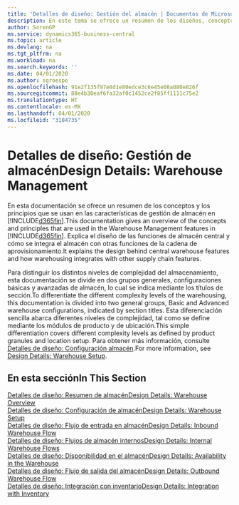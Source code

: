 ```yaml
---
title: 'Detalles de diseño: Gestión del almacén | Documentos de Microsoft'
description: En este tema se ofrece un resumen de los diseños, conceptos y principios que están detrás de las características de gestión de almacén en Business Central.
author: SorenGP
ms.service: dynamics365-business-central
ms.topic: article
ms.devlang: na
ms.tgt_pltfrm: na
ms.workload: na
ms.search.keywords: ''
ms.date: 04/01/2020
ms.author: sgroespe
ms.openlocfilehash: 91e2f135f97e8d1e80edce3c6e45e08a080e826f
ms.sourcegitcommit: 88e4b30eaf6fa32af0c1452ce2f85ff1111c75e2
ms.translationtype: HT
ms.contentlocale: es-MX
ms.lasthandoff: 04/01/2020
ms.locfileid: "3184735"
---
```

# <a name="design-details-warehouse-management"></a><span data-ttu-id="00197-103">Detalles de diseño: Gestión de almacén</span><span class="sxs-lookup"><span data-stu-id="00197-103">Design Details: Warehouse Management</span></span>
<span data-ttu-id="00197-104">En esta documentación se ofrece un resumen de los conceptos y los principios que se usan en las características de gestión de almacén en [!INCLUDE[d365fin](includes/d365fin_md.md)].</span><span class="sxs-lookup"><span data-stu-id="00197-104">This documentation gives an overview of the concepts and principles that are used in the Warehouse Management features in [!INCLUDE[d365fin](includes/d365fin_md.md)].</span></span> <span data-ttu-id="00197-105">Explica el diseño de las funciones de almacén central y cómo se integra el almacén con otras funciones de la cadena de aprovisionamiento.</span><span class="sxs-lookup"><span data-stu-id="00197-105">It explains the design behind central warehouse features and how warehousing integrates with other supply chain features.</span></span>  

<span data-ttu-id="00197-106">Para distinguir los distintos niveles de complejidad del almacenamiento, esta documentación se divide en dos grupos generales, configuraciones básicas y avanzadas de almacén, lo cual se indica mediante los títulos de sección.</span><span class="sxs-lookup"><span data-stu-id="00197-106">To differentiate the different complexity levels of the warehousing, this documentation is divided into two general groups, Basic and Advanced warehouse configurations, indicated by section titles.</span></span> <span data-ttu-id="00197-107">Esta diferenciación sencilla abarca diferentes niveles de complejidad, tal como se define mediante los módulos de producto y de ubicación.</span><span class="sxs-lookup"><span data-stu-id="00197-107">This simple differentiation covers different complexity levels as defined by product granules and location setup.</span></span> <span data-ttu-id="00197-108">Para obtener más información, consulte [Detalles de diseño: Configuración almacén](design-details-warehouse-setup.md).</span><span class="sxs-lookup"><span data-stu-id="00197-108">For more information, see [Design Details: Warehouse Setup](design-details-warehouse-setup.md).</span></span>  

## <a name="in-this-section"></a><span data-ttu-id="00197-109">En esta sección</span><span class="sxs-lookup"><span data-stu-id="00197-109">In This Section</span></span>  
[<span data-ttu-id="00197-110">Detalles de diseño: Resumen de almacén</span><span class="sxs-lookup"><span data-stu-id="00197-110">Design Details: Warehouse Overview</span></span>](design-details-warehouse-overview.md)  
[<span data-ttu-id="00197-111">Detalles de diseño: Configuración de almacén</span><span class="sxs-lookup"><span data-stu-id="00197-111">Design Details: Warehouse Setup</span></span>](design-details-warehouse-setup.md)  
[<span data-ttu-id="00197-112">Detalles de diseño: Flujo de entrada en almacén</span><span class="sxs-lookup"><span data-stu-id="00197-112">Design Details: Inbound Warehouse Flow</span></span>](design-details-inbound-warehouse-flow.md)  
[<span data-ttu-id="00197-113">Detalles de diseño: Flujos de almacén internos</span><span class="sxs-lookup"><span data-stu-id="00197-113">Design Details: Internal Warehouse Flows</span></span>](design-details-internal-warehouse-flows.md)  
[<span data-ttu-id="00197-114">Detalles de diseño: Disponibilidad en el almacén</span><span class="sxs-lookup"><span data-stu-id="00197-114">Design Details: Availability in the Warehouse</span></span>](design-details-availability-in-the-warehouse.md)  
[<span data-ttu-id="00197-115">Detalles de diseño: Flujo de salida del almacén</span><span class="sxs-lookup"><span data-stu-id="00197-115">Design Details: Outbound Warehouse Flow</span></span>](design-details-outbound-warehouse-flow.md)  
[<span data-ttu-id="00197-116">Detalles de diseño: Integración con inventario</span><span class="sxs-lookup"><span data-stu-id="00197-116">Design Details: Integration with Inventory</span></span>](design-details-integration-with-inventory.md)
